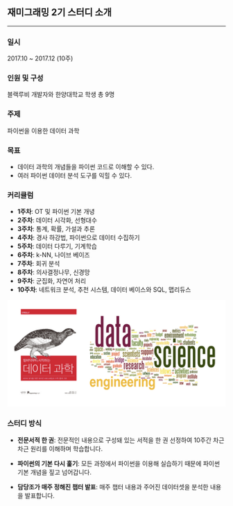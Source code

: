 ## 재미그래밍 2기 스터디 소개

- - -

### 일시

2017.10 ~ 2017.12 (10주)

### 인원 및 구성

블랙루비 개발자와 한양대학교 학생 총 9명

### 주제

파이썬을 이용한 데이터 과학

### 목표

- 데이터 과학의 개념들을 파이썬 코드로 이해할 수 있다.
- 여러 파이썬 데이터 분석 도구를 익힐 수 있다.

### 커리큘럼

- __1주차__: OT 및 파이썬 기본 개녕
- __2주차__: 데이터 시각화, 선형대수
- __3주차__: 통계, 확률, 가설과 추론
- __4주차__: 경사 하강법, 파이썬으로 데이터 수집하기
- __5주차__: 데이터 다루기, 기계학습
- __6주차__: k-NN, 나이브 베이즈
- __7주차__: 회귀 분석
- __8주차__: 의사결정나무, 신경망
- __9주차__: 군집화, 자연어 처리
- __10주차__: 네트워크 분석, 추천 시스템, 데이터 베이스와 SQL, 맵리듀스

![재미그래밍 2기 책](/assets/class_book.jpeg)

### 스터디 방식

- __전문서적 한 권__: 전문적인 내용으로 구성돼 있는 서적을 한 권 선정하여 10주간 차근차근 원리를 이해하며 학습합니다.

- __파이썬의 기본 다시 훑기__: 모든 과정에서 파이썬을 이용해 실습하기 때문에 파이썬 기본 개념을 짚고 넘어갑니다.

- __담당조가 매주 정해진 챕터 발표__: 매주 챕터 내용과 주어진 데이터셋을 분석한 내용을 발표합니다.

